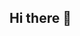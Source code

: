 ## Hi there 👋

<!--
**TCDEED/TCDEED** is a ✨ _special_ ✨ repository because its `README.md` (this file) appears on your GitHub profile.
这是有个数据集，数据集将在论文正式发表后公开
Here are some ideas to get you started:

- 🔭 I’m currently working on ...
- 🌱 I’m currently learning ...
- 👯 I’m looking to collaborate on ...
- 🤔 I’m looking for help with ...
- 💬 Ask me about ...
- 📫 How to reach me: ...
- 😄 Pronouns: ...
- ⚡ Fun fact: ...
-->
